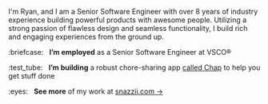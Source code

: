 <p>I'm Ryan, and I am a Senior Software Engineer with over 8 years of industry experience building powerful products with awesome people.  Utilizing a strong passion of flawless design and seamless functionality, I build rich and engaging experiences from the ground up.</p>
<p>:briefcase: &nbsp; <strong>I’m employed</strong> as a Senior Software Engineer at VSCO&reg;</p>
<p>:test_tube: &nbsp; <strong>I’m building</strong> a robust chore-sharing app <a href="https://www.trychap.com">called Chap</a> to help you get stuff done</p>
<p>:eyes: &nbsp; <strong>See more</strong> of my work at <a href="https://www.snazzii.com">snazzii.com &rarr;</a></p>
